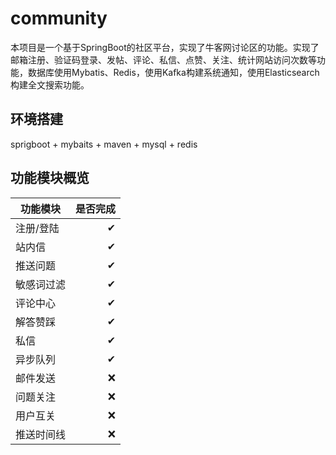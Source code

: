 # community
本项目是一个基于SpringBoot的社区平台，实现了牛客网讨论区的功能。实现了邮箱注册、验证码登录、发帖、评论、私信、点赞、关注、统计网站访问次数等功能，数据库使用Mybatis、Redis，使用Kafka构建系统通知，使用Elasticsearch构建全文搜索功能。

## 环境搭建
sprigboot + mybaits + maven + mysql + redis

## 功能模块概览
| 功能模块        | 是否完成    |
| --------   | -----:   |
| 注册/登陆        |   ✔    |
| 站内信        |  ✔     |
| 推送问题        | ✔      |
| 敏感词过滤        | ✔      |
| 评论中心        | ✔      |
| 解答赞踩        | ✔      |
| 私信        | ✔      |
| 异步队列        | ✔      |
| 邮件发送        | ❌      |
| 问题关注        | ❌      |
| 用户互关        | ❌      |
| 推送时间线        | ❌      |